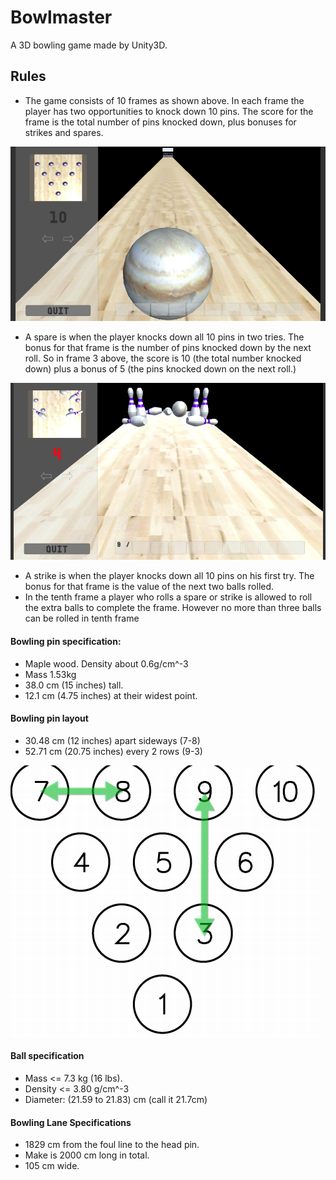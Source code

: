 # Bowlmaster
A 3D bowling game made by Unity3D. 

## Rules

* The game consists of 10 frames as shown above. In each frame the player has two opportunities to knock down 10 pins. The score for the frame is the total number of pins knocked down, plus bonuses for strikes and spares.

![ScreenShot1](https://github.com/Silver92/BowlMaster/blob/master/ScreenShot1.png)

* A spare is when the player knocks down all 10 pins in two tries. The bonus for that frame is the number of pins knocked down by the next roll. So in frame 3 above, the score is 10 (the total number knocked down) plus a bonus of 5 (the pins knocked down on the next roll.)

![ScreenShot2](https://github.com/Silver92/BowlMaster/blob/master/Screen%20Shot2.png)

* A strike is when the player knocks down all 10 pins on his first try. The bonus for that frame is the value of the next two balls rolled.
* In the tenth frame a player who rolls a spare or strike is allowed to roll the extra balls to complete the frame. However no more than three balls can be rolled in tenth frame

#### Bowling pin specification:

* Maple wood. Density about 0.6g/cm^-3
* Mass 1.53kg
* 38.0 cm (15 inches) tall.
* 12.1 cm (4.75 inches) at their widest point.

#### Bowling pin layout

* 30.48 cm (12 inches) apart sideways (7-8)
* 52.71 cm (20.75 inches) every 2 rows (9-3)

![Bowling Layout](https://github.com/Silver92/BowlMaster/blob/master/ScreenShot_Bowlinglayout.png)

#### Ball specification

* Mass <= 7.3 kg (16 lbs).
* Density <= 3.80 g/cm^-3
* Diameter: (21.59 to 21.83) cm (call it 21.7cm)

#### Bowling Lane Specifications

* 1829 cm from the foul line to the head pin.
* Make is 2000 cm long in total.
* 105 cm wide.

